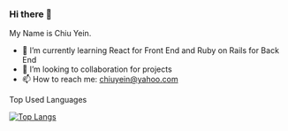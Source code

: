 ### Hi there 👋

<!--
**ChiuYein/ChiuYein** is a ✨ _special_ ✨ repository because its `README.md` (this file) appears on your GitHub profile.
- 🔭 I’m currently working on ...
-->
My Name is Chiu Yein.

- 🌱 I’m currently learning React for Front End and Ruby on Rails for Back End
- 👯 I’m looking to collaboration for projects
- 📫 How to reach me: chiuyein@yahoo.com


<summary> Top Used Languages </summary>

[![Top Langs](https://github-readme-stats.vercel.app/api/top-langs/?username=anuraghazra)](https://github.com/anuraghazra/github-readme-stats)

